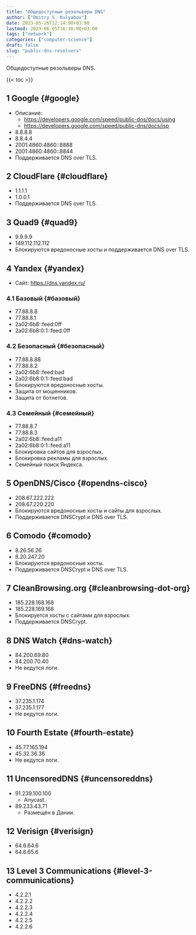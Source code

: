 ```yaml
---
title: "Общедоступные резольверы DNS"
author: ["Dmitry S. Kulyabov"]
date: 2023-05-26T12:14:00+03:00
lastmod: 2023-06-05T16:30:00+03:00
tags: ["network"]
categories: ["computer-science"]
draft: false
slug: "public-dns-resolvers"
---
```


Общедоступные резольверы DNS.

<!--more-->

{{< toc >}}


## <span class="section-num">1</span> Google {#google}

-   Описание:
    -   <https://developers.google.com/speed/public-dns/docs/using>
    -   <https://developers.google.com/speed/public-dns/docs/isp>
-   8.8.8.8
-   8.8.4.4
-   2001:4860:4860::8888
-   2001:4860:4860::8844
-   Поддерживается DNS over TLS.


## <span class="section-num">2</span> CloudFlare {#cloudflare}

-   1.1.1.1
-   1.0.0.1
-   Поддерживается DNS over TLS.


## <span class="section-num">3</span> Quad9 {#quad9}

-   9.9.9.9
-   149.112.112.112
-   Блокируются вредоносные хосты и поддерживается DNS over TLS.


## <span class="section-num">4</span> Yandex {#yandex}

-   Сайт: <https://dns.yandex.ru/>


### <span class="section-num">4.1</span> Базовый {#базовый}

-   77.88.8.8
-   77.88.8.1
-   2a02:6b8::feed:0ff
-   2a02:6b8:0:1::feed:0ff


### <span class="section-num">4.2</span> Безопасный {#безопасный}

-   77.88.8.88
-   77.88.8.2
-   2a02:6b8::feed:bad
-   2a02:6b8:0:1::feed:bad
-   Блокируются вредоносные хосты.
-   Защита от мошенников.
-   Защита от ботнетов.


### <span class="section-num">4.3</span> Семейный {#семейный}

-   77.88.8.7
-   77.88.8.3
-   2a02:6b8::feed:a11
-   2a02:6b8:0:1::feed:a11
-   Блокировка сайтов для взрослых.
-   Блокировка рекламы для взрослых.
-   Семейный поиск Яндекса.


## <span class="section-num">5</span> OpenDNS/Cisco {#opendns-cisco}

-   208.67.222.222
-   208.67.220.220
-   Блокируются вредоносные хосты и сайты для взрослых.
-   Поддерживается DNSCrypt и DNS over TLS.


## <span class="section-num">6</span> Comodo {#comodo}

-   8.26.56.26
-   8.20.247.20
-   Блокируются вредоносные хосты.
-   Поддерживается DNSCrypt и DNS over TLS.


## <span class="section-num">7</span> CleanBrowsing.org {#cleanbrowsing-dot-org}

-   185.228.168.168
-   185.228.169.168
-   Блокируется хосты с сайтами для взрослых.
-   Поддерживается DNSCrypt.


## <span class="section-num">8</span> DNS Watch {#dns-watch}

-   84.200.69.80
-   84.200.70.40
-   Не ведутся логи.


## <span class="section-num">9</span> FreeDNS {#freedns}

-   37.235.1.174
-   37.235.1.177
-   Не ведутся логи.


## <span class="section-num">10</span> Fourth Estate {#fourth-estate}

-   45.77.165.194
-   45.32.36.36
-   Не ведутся логи.


## <span class="section-num">11</span> UncensoredDNS {#uncensoreddns}

-   91.239.100.100
    -   Anycast.
-   89.233.43.71
    -   Размещён в Дании.


## <span class="section-num">12</span> Verisign {#verisign}

-   64.6.64.6
-   64.6.65.6


## <span class="section-num">13</span> Level 3 Communications {#level-3-communications}

-   4.2.2.1
-   4.2.2.2
-   4.2.2.3
-   4.2.2.4
-   4.2.2.5
-   4.2.2.6
